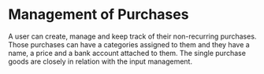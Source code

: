 # Management of Purchases

A user can create, manage and keep track of their non-recurring purchases.
Those purchases can have a categories assigned to them and they have a name, a price and a bank account attached to them.
The single purchase goods are closely in relation with the input management.
